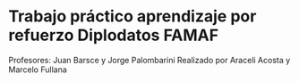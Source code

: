 # Trabajo práctico aprendizaje por refuerzo Diplodatos FAMAF
Profesores:  Juan Barsce y Jorge Palombarini
Realizado por Araceli Acosta y Marcelo Fullana
